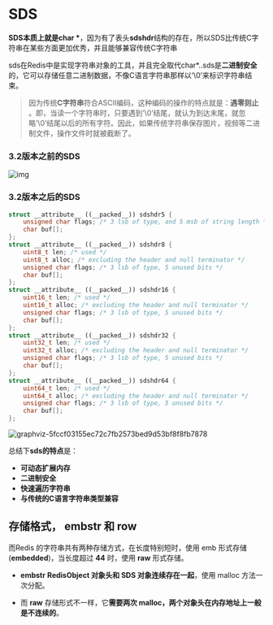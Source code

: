 # SDS

**SDS本质上就是char \***，因为有了表头**sdshdr**结构的存在，所以SDS比传统C字符串在某些方面更加优秀，并且能够兼容传统C字符串



sds在Redis中是实现字符串对象的工具，并且完全取代char*..sds是**二进制安全**的，它可以存储任意二进制数据，不像C语言字符串那样以‘\0’来标识字符串结束。

> 因为传统**C字符串**符合ASCII编码，这种编码的操作的特点就是：**遇零则止** 。即，当读一个字符串时，只要遇到’\0’结尾，就认为到达末尾，就忽略’\0’结尾以后的所有字符。因此，如果传统字符串保存图片，视频等二进制文件，操作文件时就被截断了。



### 3.2版本之前的SDS

![img](https://img2020.cnblogs.com/blog/1477786/202006/1477786-20200606160109497-559407668.jpg)





### 3.2版本之后的SDS

```c++
struct __attribute__ ((__packed__)) sdshdr5 {
    unsigned char flags; /* 3 lsb of type, and 5 msb of string length */
    char buf[];
};
struct __attribute__ ((__packed__)) sdshdr8 {
    uint8_t len; /* used */
    uint8_t alloc; /* excluding the header and null terminator */
    unsigned char flags; /* 3 lsb of type, 5 unused bits */
    char buf[];
};
struct __attribute__ ((__packed__)) sdshdr16 {
    uint16_t len; /* used */
    uint16_t alloc; /* excluding the header and null terminator */
    unsigned char flags; /* 3 lsb of type, 5 unused bits */
    char buf[];
};
struct __attribute__ ((__packed__)) sdshdr32 {
    uint32_t len; /* used */
    uint32_t alloc; /* excluding the header and null terminator */
    unsigned char flags; /* 3 lsb of type, 5 unused bits */
    char buf[];
};
struct __attribute__ ((__packed__)) sdshdr64 {
    uint64_t len; /* used */
    uint64_t alloc; /* excluding the header and null terminator */
    unsigned char flags; /* 3 lsb of type, 5 unused bits */
    char buf[];
};
```

![graphviz-5fccf03155ec72c7fb2573bed9d53bf8f8fb7878](https://img2018.cnblogs.com/blog/1301290/201904/1301290-20190420105230080-1708767435.png)



总结下**sds的特点**是：

- **可动态扩展内存**
- **二进制安全**
- **快速遍历字符串** 
- **与传统的C语言字符串类型兼容**





## 存储格式， embstr 和 row

而Redis 的字符串共有两种存储方式，在长度特别短时，使用 emb 形式存储 (**embedded**)，当长度超过 **44** 时，使用 **raw** 形式存储。

- **embstr**  **RedisObject 对象头和 SDS 对象连续存在一起**，使用 malloc 方法一次分配。

- 而 **raw** 存储形式不一样，它**需要两次 malloc，两个对象头在内存地址上一般是不连续的**。